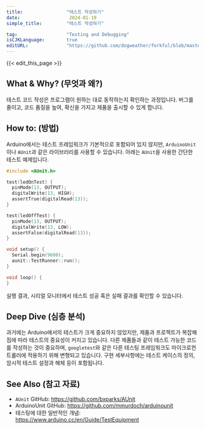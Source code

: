 ```yaml
---
title:                "테스트 작성하기"
date:                  2024-01-19
simple_title:         "테스트 작성하기"

tag:                  "Testing and Debugging"
isCJKLanguage:        true
editURL:              "https://github.com/dogweather/forkful/blob/master/content/ko/arduino/writing-tests.md"
---
```


{{< edit_this_page >}}

## What & Why? (무엇과 왜?)
테스트 코드 작성은 프로그램이 원하는 대로 동작하는지 확인하는 과정입니다. 버그를 줄이고, 코드 품질을 높여, 확신을 가지고 제품을 출시할 수 있게 합니다.

## How to: (방법)
Arduino에서는 테스트 프레임워크가 기본적으로 포함되어 있지 않지만, `ArduinoUnit`이나 `AUnit`과 같은 라이브러리를 사용할 수 있습니다. 아래는 `AUnit`을 사용한 간단한 테스트 예제입니다.

```cpp
#include <AUnit.h>

test(ledOnTest) {
  pinMode(13, OUTPUT);
  digitalWrite(13, HIGH);
  assertTrue(digitalRead(13));
}

test(ledOffTest) {
  pinMode(13, OUTPUT);
  digitalWrite(13, LOW);
  assertFalse(digitalRead(13));
}

void setup() {
  Serial.begin(9600);
  aunit::TestRunner::run();
}

void loop() {
}
```

실행 결과, 시리얼 모니터에서 테스트 성공 혹은 실패 결과를 확인할 수 있습니다.

## Deep Dive (심층 분석)
과거에는 Arduino에서의 테스트가 크게 중요하지 않았지만, 제품과 프로젝트가 복잡해짐에 따라 테스트의 중요성이 커지고 있습니다. 다른 제품들과 같이 테스트 가능한 코드를 작성하는 것이 중요하며, `googletest`와 같은 다른 테스팅 프레임워크도 마이크로컨트롤러에 적용하기 위해 변형되고 있습니다. 구현 세부사항에는 테스트 케이스의 정의, 암시적 테스트 설정과 해체 등이 포함됩니다.

## See Also (참고 자료)
- `AUnit` GitHub: https://github.com/bxparks/AUnit
- ArduinoUnit GitHub: https://github.com/mmurdoch/arduinounit
- 테스팅에 대한 일반적인 개념: https://www.arduino.cc/en/Guide/TestEquipment
